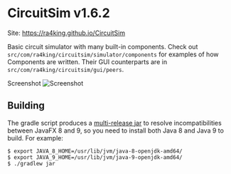 CircuitSim v1.6.2
=================

Site: https://ra4king.github.io/CircuitSim

Basic circuit simulator with many built-in components. Check out `src/com/ra4king/circuitsim/simulator/components`
for examples of how Components are written. Their GUI counterparts are in `src/com/ra4king/circuitsim/gui/peers`.

Screenshot
![Screenshot](http://i.imgur.com/Oon39Np.png)

Building
--------

The gradle script produces a [multi-release jar][1] to resolve
incompatibilities between JavaFX 8 and 9, so you need to install both
Java 8 and Java 9 to build. For example:

    $ export JAVA_8_HOME=/usr/lib/jvm/java-8-openjdk-amd64/
    $ export JAVA_9_HOME=/usr/lib/jvm/java-9-openjdk-amd64/
	$ ./gradlew jar

[1]: http://openjdk.java.net/jeps/238

